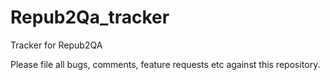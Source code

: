 # Repub2Qa_tracker
Tracker for Repub2QA

Please file all bugs, comments, feature requests etc against this repository.
